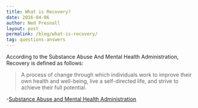 ```yaml
---
title: What is Recovery?
date: 2016-04-06
author: Ned Presnall
layout: post
permalink: /blog/what-is-recovery/
tag: questions-answers
---
```

According to the Substance Abuse And Mental Health Administration, Recovery is defined as follows: 

> A process of change through which individuals work to improve their own health and well-being, live a self-directed life, and strive to achieve their full potential. <!--more-->

-<a href="http://store.samhsa.gov/shin/content/PEP12-RECDEF/PEP12-RECDEF.pdf" target="_blank">Substance Abuse and Mental Health Administration</a>